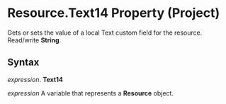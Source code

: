 
# Resource.Text14 Property (Project)

Gets or sets the value of a local Text custom field for the resource. Read/write  **String**.


## Syntax

 _expression_. **Text14**

 _expression_ A variable that represents a **Resource** object.

